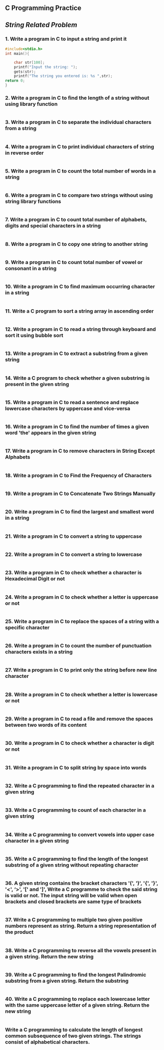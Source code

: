 ## **C Programming Practice**
## _String Related Problem_


### 1. Write a program in C to input a string and print it

```c
#include<stdio.h>
int main(){

    char str[100];
    printf("Input the string: ");
    gets(str);
    printf("The string you entered is: %s ",str);
return 0;
}
```

### 2. Write a program in C to find the length of a string without using library function

```c

```

### 3. Write a program in C to separate the individual characters from a string

```c

```

### 4. Write a program in C to print individual characters of string in reverse order

```c

```

### 5. Write a program in C to count the total number of words in a string

```c

```
### 6. Write a program in C to compare two strings without using string library functions

```c

```
### 7. Write a program in C to count total number of alphabets, digits and special characters in a string

```c

```
### 8. Write a program in C to copy one string to another string

```c

```
### 9. Write a program in C to count total number of vowel or consonant in a string

```c

```
### 10. Write a program in C to find maximum occurring character in a string

```c

```
### 11. Write a C program to sort a string array in ascending order

```c

```
### 12. Write a program in C to read a string through keyboard and sort it using bubble sort

```c

```
### 13. Write a program in C to extract a substring from a given string

```c

```
### 14. Write a C program to check whether a given substring is present in the given string

```c

```
### 15. Write a program in C to read a sentence and replace lowercase characters by uppercase and vice-versa

```c

```
### 16. Write a program in C to find the number of times a given word 'the' appears in the given string

```c

```
### 17. Write a program in C to remove characters in String Except Alphabets

```c

```
### 18. Write a program in C to Find the Frequency of Characters

```c

```
### 19. Write a program in C to Concatenate Two Strings Manually

```c

```
### 20. Write a program in C to find the largest and smallest word in a string

```c

```
### 21. Write a program in C to convert a string to uppercase

```c

```
### 22. Write a program in C to convert a string to lowercase

```c

```
### 23. Write a program in C to check whether a character is Hexadecimal Digit or not


```c

```
### 24. Write a program in C to check whether a letter is uppercase or not


```c

```
### 25. Write a program in C to replace the spaces of a string with a specific character


```c

```
### 26. Write a program in C to count the number of punctuation characters exists in a string

```c

```
### 27. Write a program in C to print only the string before new line character


```c

```
### 28. Write a program in C to check whether a letter is lowercase or not


```c

```
### 29. Write a program in C to read a file and remove the spaces between two words of its content 

```c

```
### 30. Write a program in C to check whether a character is digit or not

```c

```
### 31. Write a program in C to split string by space into words

```c

```
### 32. Write a C programming to find the repeated character in a given string

```c

```
### 33. Write a C programming to count of each character in a given string

```c

```
### 34. Write a C programming to convert vowels into upper case character in a given string

```c

```
### 35. Write a C programming to find the length of the longest substring of a given string without repeating character

```c

```
### 36. A given string contains the bracket characters '(', ')', '{', '}', '<', ‘>', '[' and ']', Write a C programme to check the said string is valid or not. The input string will be valid when open brackets and closed brackets are same type of brackets

```c

```
### 37. Write a C programming to multiple two given positive numbers represent as string. Return a string representation of the product

```c

```
### 38. Write a C programming to reverse all the vowels present in a given string. Return the new string

```c

```
### 39. Write a C programming to find the longest Palindromic substring from a given string. Return the substring

```c

```
### 40. Write a C programming to replace each lowercase letter with the same uppercase letter of a given string. Return the new string

```c

```
### Write a C programming to calculate the length of longest common subsequence of two given strings. The strings consist of alphabetical characters.

```c

```

